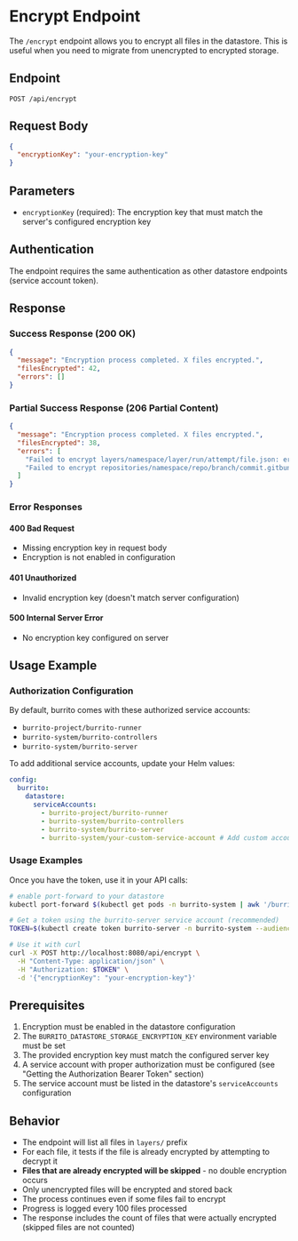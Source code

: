 # Encrypt Endpoint

The `/encrypt` endpoint allows you to encrypt all files in the datastore. This is useful when you need to migrate from unencrypted to encrypted storage.

## Endpoint

`POST /api/encrypt`

## Request Body

```json
{
  "encryptionKey": "your-encryption-key"
}
```

## Parameters

- `encryptionKey` (required): The encryption key that must match the server's configured encryption key

## Authentication

The endpoint requires the same authentication as other datastore endpoints (service account token).

## Response

### Success Response (200 OK)

```json
{
  "message": "Encryption process completed. X files encrypted.",
  "filesEncrypted": 42,
  "errors": []
}
```

### Partial Success Response (206 Partial Content)

```json
{
  "message": "Encryption process completed. X files encrypted.",
  "filesEncrypted": 38,
  "errors": [
    "Failed to encrypt layers/namespace/layer/run/attempt/file.json: error details",
    "Failed to encrypt repositories/namespace/repo/branch/commit.gitbundle: error details"
  ]
}
```

### Error Responses

#### 400 Bad Request

- Missing encryption key in request body
- Encryption is not enabled in configuration

#### 401 Unauthorized  

- Invalid encryption key (doesn't match server configuration)

#### 500 Internal Server Error

- No encryption key configured on server

## Usage Example

### Authorization Configuration

By default, burrito comes with these authorized service accounts:

- `burrito-project/burrito-runner`
- `burrito-system/burrito-controllers`  
- `burrito-system/burrito-server`

To add additional service accounts, update your Helm values:

```yaml
config:
  burrito:
    datastore:
      serviceAccounts:
        - burrito-project/burrito-runner
        - burrito-system/burrito-controllers
        - burrito-system/burrito-server
        - burrito-system/your-custom-service-account # Add custom accounts here
```

### Usage Examples

Once you have the token, use it in your API calls:

```bash
# enable port-forward to your datastore
kubectl port-forward $(kubectl get pods -n burrito-system | awk '/burrito-datastore/{print $1}') -n burrito-system 8080:8080

# Get a token using the burrito-server service account (recommended)
TOKEN=$(kubectl create token burrito-server -n burrito-system --audience=burrito)

# Use it with curl
curl -X POST http://localhost:8080/api/encrypt \
  -H "Content-Type: application/json" \
  -H "Authorization: $TOKEN" \
  -d '{"encryptionKey": "your-encryption-key"}'
```

## Prerequisites

1. Encryption must be enabled in the datastore configuration
2. The `BURRITO_DATASTORE_STORAGE_ENCRYPTION_KEY` environment variable must be set
3. The provided encryption key must match the configured server key
4. A service account with proper authorization must be configured (see "Getting the Authorization Bearer Token" section)
5. The service account must be listed in the datastore's `serviceAccounts` configuration

## Behavior

- The endpoint will list all files in `layers/` prefix
- For each file, it tests if the file is already encrypted by attempting to decrypt it
- **Files that are already encrypted will be skipped** - no double encryption occurs
- Only unencrypted files will be encrypted and stored back
- The process continues even if some files fail to encrypt
- Progress is logged every 100 files processed
- The response includes the count of files that were actually encrypted (skipped files are not counted)
